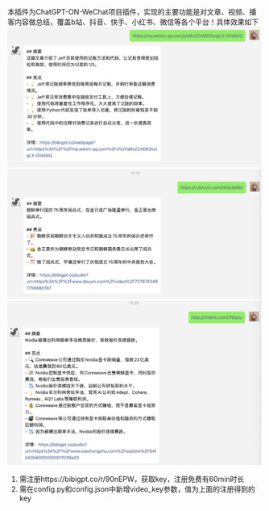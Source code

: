 本插件为ChatGPT-ON-WeChat项目插件，实现的主要功能是对文章、视频、播客内容做总结，覆盖b站、抖音、快手、小红书、微信等各个平台！具体效果如下
![Alt text](image.png)
![Alt text](image-1.png)
![Alt text](image-2.png)
1. 需注册https://bibigpt.co/r/90nEPW，获取key，注册免费有60min时长
2. 需在config.py和config.json中新增video_key参数，值为上面的注册得到的key